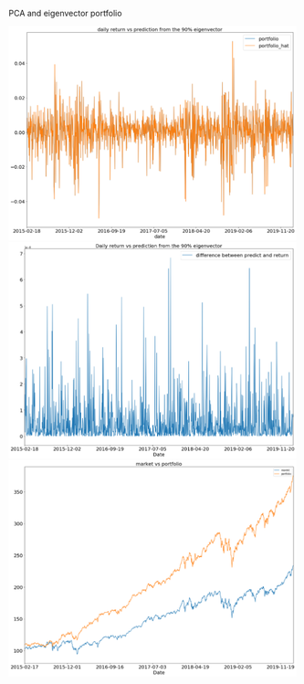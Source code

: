 PCA and eigenvector portfolio


![1](https://github.com/Yang-Tao-YT/HW/raw/master/Homework%204%20-%20PCA%20and%20eigenvector/pic/1.png)
![1](https://github.com/Yang-Tao-YT/HW/raw/master/Homework%204%20-%20PCA%20and%20eigenvector/pic/2.png)
![1](https://github.com/Yang-Tao-YT/HW/raw/master/Homework%204%20-%20PCA%20and%20eigenvector/pic/3.png)
